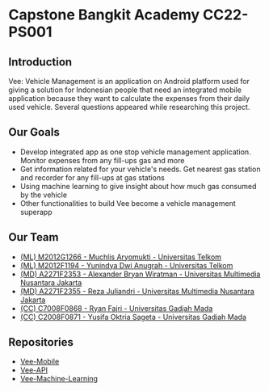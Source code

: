 # Capstone Bangkit Academy CC22-PS001
## Introduction
Vee: Vehicle Management is an application on Android platform used for giving a solution for Indonesian people that need an integrated mobile application because they want to calculate the expenses from their daily used vehicle. Several questions appeared while researching this project.

## Our Goals
- Develop integrated app as one stop vehicle management application. Monitor expenses from any fill-ups gas and more
- Get information related for your vehicle's needs. Get nearest gas station and recorder for any fill-ups at gas stations
- Using machine learning to give insight about how much gas consumed by the vehicle
- Other functionalities to build Vee become a vehicle management superapp

## Our Team
- [(ML) M2012G1266 - Muchlis Aryomukti - Universitas Telkom ](M2012G1266@bangkit.academy.com)
- [(ML) M2012F1194 - Yunindya Dwi Anugrah  - Universitas Telkom](M2012F1194@bangkit.academy.com)
- [(MD) A2271F2353 - Alexander Bryan Wiratman - Universitas Multimedia Nusantara Jakarta](A2271F2353@bangkit.academy.com)
- [(MD) A2271F2355 - Reza Juliandri - Universitas Multimedia Nusantara Jakarta](A2271F2355@bangkit.academy.com)
- [(CC) C7008F0868 - Ryan Fajri  - Universitas Gadjah Mada](C7008F0868@bangkit.academy.com)
- [(CC) C2008F0871 - Yusifa Oktria Sageta  - Universitas Gadjah Mada](C2008F0871@bangkit.academy.com)

## Repositories
- [Vee-Mobile](https://github.com/C22-PS001-Capstone/Vee-Mobile)
- [Vee-API](https://github.com/C22-PS001-Capstone/Vee-API)
- [Vee-Machine-Learning](https://github.com/C22-PS001-Capstone/Vee-Machine-Learning)

